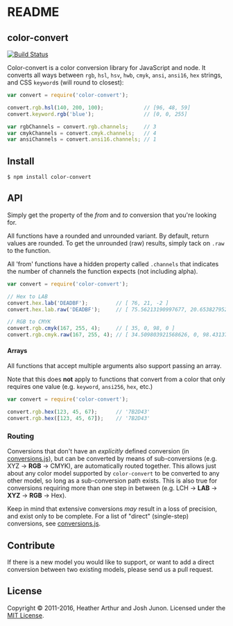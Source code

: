 # README

## color-convert

[![Build Status](https://travis-ci.org/Qix-/color-convert.svg?branch=master)](https://travis-ci.org/Qix-/color-convert)

Color-convert is a color conversion library for JavaScript and node. It converts all ways between `rgb`, `hsl`, `hsv`, `hwb`, `cmyk`, `ansi`, `ansi16`, `hex` strings, and CSS `keyword`s \(will round to closest\):

```javascript
var convert = require('color-convert');

convert.rgb.hsl(140, 200, 100);             // [96, 48, 59]
convert.keyword.rgb('blue');                // [0, 0, 255]

var rgbChannels = convert.rgb.channels;     // 3
var cmykChannels = convert.cmyk.channels;   // 4
var ansiChannels = convert.ansi16.channels; // 1
```

## Install

```text
$ npm install color-convert
```

## API

Simply get the property of the _from_ and _to_ conversion that you're looking for.

All functions have a rounded and unrounded variant. By default, return values are rounded. To get the unrounded \(raw\) results, simply tack on `.raw` to the function.

All 'from' functions have a hidden property called `.channels` that indicates the number of channels the function expects \(not including alpha\).

```javascript
var convert = require('color-convert');

// Hex to LAB
convert.hex.lab('DEADBF');         // [ 76, 21, -2 ]
convert.hex.lab.raw('DEADBF');     // [ 75.56213190997677, 20.653827952644754, -2.290532499330533 ]

// RGB to CMYK
convert.rgb.cmyk(167, 255, 4);     // [ 35, 0, 98, 0 ]
convert.rgb.cmyk.raw(167, 255, 4); // [ 34.509803921568626, 0, 98.43137254901961, 0 ]
```

#### Arrays

All functions that accept multiple arguments also support passing an array.

Note that this does **not** apply to functions that convert from a color that only requires one value \(e.g. `keyword`, `ansi256`, `hex`, etc.\)

```javascript
var convert = require('color-convert');

convert.rgb.hex(123, 45, 67);      // '7B2D43'
convert.rgb.hex([123, 45, 67]);    // '7B2D43'
```

### Routing

Conversions that don't have an _explicitly_ defined conversion \(in [conversions.js](https://github.com/giulibar/Konect/tree/36adf0373135e1ba10f3740caa61d089557aa08e/node_modules/color-convert/conversions.js)\), but can be converted by means of sub-conversions \(e.g. XYZ -&gt; **RGB** -&gt; CMYK\), are automatically routed together. This allows just about any color model supported by `color-convert` to be converted to any other model, so long as a sub-conversion path exists. This is also true for conversions requiring more than one step in between \(e.g. LCH -&gt; **LAB** -&gt; **XYZ** -&gt; **RGB** -&gt; Hex\).

Keep in mind that extensive conversions _may_ result in a loss of precision, and exist only to be complete. For a list of "direct" \(single-step\) conversions, see [conversions.js](https://github.com/giulibar/Konect/tree/36adf0373135e1ba10f3740caa61d089557aa08e/node_modules/color-convert/conversions.js).

## Contribute

If there is a new model you would like to support, or want to add a direct conversion between two existing models, please send us a pull request.

## License

Copyright © 2011-2016, Heather Arthur and Josh Junon. Licensed under the [MIT License](https://github.com/giulibar/Konect/tree/36adf0373135e1ba10f3740caa61d089557aa08e/node_modules/color-convert/LICENSE/README.md).


